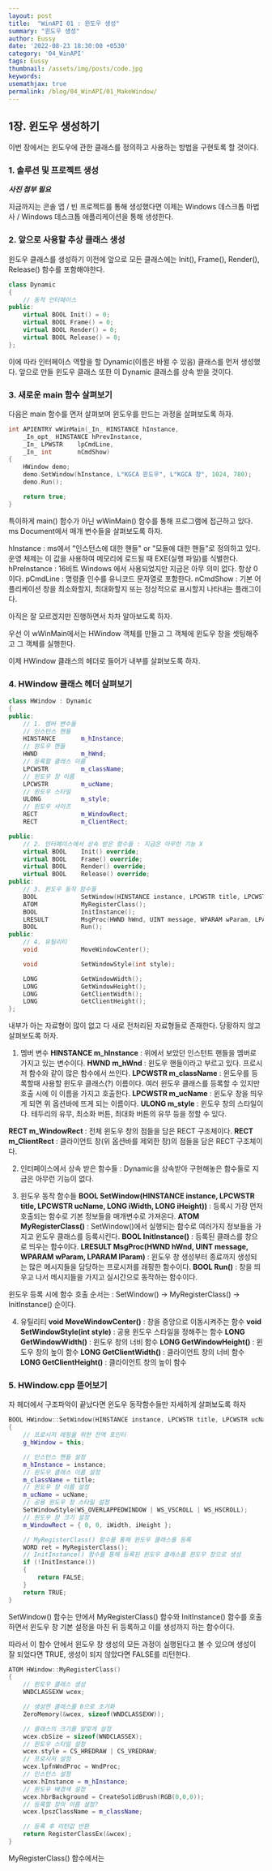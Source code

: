 ```yaml
---
layout: post
title:  "WinAPI 01 : 윈도우 생성"
summary: "윈도우 생성"
author: Eussy
date: '2022-08-23 18:30:00 +0530'
category: '04_WinAPI'
tags: Eussy
thumbnail: /assets/img/posts/code.jpg
keywords: 
usemathjax: true
permalink: /blog/04_WinAPI/01_MakeWindow/
---
```


## 1장. 윈도우 생성하기

이번 장에서는 윈도우에 관한 클래스를 정의하고 사용하는 방법을 구현토록 할 것이다.

### 1. 솔루션 및 프로젝트 생성

***사진 첨부 필요***

지금까지는 콘솔 앱 / 빈 프로젝트를 통해 생성했다면 이제는 Windows 데스크톱 마법사 / Windows 데스크톱 애플리케이션을 통해 생성한다.

### 2. 앞으로 사용할 추상 클래스 생성

윈도우 클래스를 생성하기 이전에 앞으로 모든 클래스에는 Init(), Frame(), Render(), Release() 함수를 포함해야한다.

```c++
class Dynamic
{
	// 동적 인터페이스
public:
	virtual BOOL Init() = 0;
	virtual BOOL Frame() = 0;
	virtual BOOL Render() = 0;
	virtual BOOL Release() = 0;
};
```

이에 따라 인터페이스 역할을 할 Dynamic(이름은 바뀔 수 있음) 클래스를 먼저 생성했다.
앞으로 만들 윈도우 클래스 또한 이 Dynamic 클래스를 상속 받을 것이다.

### 3. 새로운 main 함수 살펴보기

다음은 main 함수를 먼저 살펴보며 윈도우를 만드는 과정을 살펴보도록 하자.

```c++
int APIENTRY wWinMain(_In_ HINSTANCE hInstance,
    _In_opt_ HINSTANCE hPrevInstance,
    _In_ LPWSTR    lpCmdLine,
    _In_ int       nCmdShow)
{
    HWindow demo;
    demo.SetWindow(hInstance, L"KGCA 윈도우", L"KGCA 창", 1024, 780);
    demo.Run();

    return true;
}
```

특이하게 main() 함수가 아닌 wWinMain() 함수를 통해 프로그램에 접근하고 있다. ms Document에서 매개 변수들을 살펴보도록 하자.

hInstance : ms에서 "인스턴스에 대한 핸들" or "모듈에 대한 핸들"로 정의하고 있다. 운영 체제는 이 값을 사용하여 메모리에 로드될 때 EXE(실행 파일)를 식별한다.
hPreInstance : 16비트 Windows 에서 사용되었지만 지금은 아무 의미 없다. 항상 0이다.
pCmdLine : 명령줄 인수를 유니코드 문자열로 포함한다.
nCmdShow : 기본 어플리케이션 창을 최소화할지, 최대화할지 또는 정상적으로 표시할지 나타내는 플래그이다.

아직은 잘 모르겠지만 진행하면서 차차 알아보도록 하자.

우선 이 wWinMain에서는 HWindow 객체를 만들고 그 객체에 윈도우 창을 셋팅해주고 그 객체를 실행한다.

이제 HWindow 클래스의 헤더로 들어가 내부를 살펴보도록 하자.

### 4. HWindow 클래스 헤더 살펴보기

```c++
class HWindow : Dynamic
{
public:
	// 1. 멤버 변수들
	// 인스턴스 핸들
	HINSTANCE		m_hInstance;
	// 윈도우 핸들
	HWND			m_hWnd;
	// 등록할 클래스 이름
	LPCWSTR			m_className;
	// 윈도우 창 이름
	LPCWSTR			m_ucName;
	// 윈도우 스타일
	ULONG			m_style;
	// 윈도우 사이즈
	RECT			m_WindowRect;
	RECT			m_ClientRect;

public:
    // 2. 인터페이스에서 상속 받은 함수들 : 지금은 아무런 기능 X
	virtual BOOL	Init() override;
	virtual BOOL	Frame() override;
	virtual BOOL	Render() override;
	virtual BOOL	Release() override;
public:
	// 3. 윈도우 동작 함수들
	BOOL			SetWindow(HINSTANCE instance, LPCWSTR title, LPCWSTR ucName, LONG iWidth, LONG iHeight);
	ATOM			MyRegisterClass();
	BOOL			InitInstance();
	LRESULT			MsgProc(HWND hWnd, UINT message, WPARAM wParam, LPARAM lParam);
	BOOL			Run();
public:
	// 4. 유틸리티
	void			MoveWindowCenter();

	void			SetWindowStyle(int style);

	LONG			GetWindowWidth();
	LONG			GetWindowHeight();
	LONG			GetClientWidth();
	LONG			GetClientHeight();
};
```
내부가 아는 자료형이 많이 없고 다 새로 전처리된 자료형들로 존재한다. 당황하지 않고 살펴보도록 하자.

1. 멤버 변수
**HINSTANCE m_hInstance** : 위에서 보았던 인스턴트 핸들을 멤버로 가지고 있는 변수이다.
**HWND m_hWnd** : 윈도우 핸들이라고 부르고 있다. 프로시저 함수와 같이 많은 함수에서 쓰인다.
**LPCWSTR m_className** : 윈도우를 등록할때 사용할 윈도우 클래스(?) 이름이다. 여러 윈도우 클래스를 등록할 수 있지만 호출 시에 이 이름을 가지고 호출한다.
**LPCWSTR m_ucName** : 윈도우 창을 띄우게 되면 위 옵션바에 뜨게 되는 이름이다.
**ULONG m_style** : 윈도우 창의 스타일이다. 테두리의 유무, 최소화 버튼, 최대화 버튼의 유무 등을 정할 수 있다.

**RECT m_WindowRect** : 전체 윈도우 창의 점들을 담은 RECT 구조체이다.
**RECT m_ClientRect** : 클라이언트 창(위 옵션바를 제외한 창)의 점들을 담은 RECT 구조체이다.

2. 인터페이스에서 상속 받은 함수들 : Dynamic을 상속받아 구현해놓은 함수들로 지금은 아무런 기능이 없다.

3. 윈도우 동작 함수들
**BOOL			SetWindow(HINSTANCE instance, LPCWSTR title, LPCWSTR ucName, LONG iWidth, LONG iHeight))** : 등록시 가장 먼저 호출되는 함수로 기본 정보들을 매개변수로 가져온다.
**ATOM			MyRegisterClass()** : SetWindow()에서 실행되는 함수로 여러가지 정보들을 가지고 윈도우 클래스를 등록시킨다.
**BOOL			InitInstance()** : 등록된 클래스를 창으로 띄우는 함수이다.
**LRESULT		MsgProc(HWND hWnd, UINT message, WPARAM wParam, LPARAM lParam)** : 윈도우 창 생성부터 종료까지 생성되는 많은 메시지들을 담당하는 프로시저를 래핑한 함수이다.
**BOOL			Run()** : 창을 띄우고 나서 메시지들을 가지고 실시간으로 동작하는 함수이다.

윈도우 등록 시에 함수 호출 순서는 : SetWindow() -> MyRegisterClass() -> InitInstance() 순이다.

4. 유틸리티
**void MoveWindowCenter()** : 창을 중앙으로 이동시켜주는 함수
**void SetWindowStyle(int style)** : 공용 윈도우 스타일을 정해주는 함수
**LONG GetWindowWidth()** : 윈도우 창의 너비 함수
**LONG GetWindowHeight()** : 윈도우 창의 높이 함수
**LONG GetClientWidth()** : 클라이언트 창의 너비 함수
**LONG GetClientHeight()** : 클라이언트 창의 높이 함수

### 5. HWindow.cpp 뜯어보기

자 헤더에서 구조파악이 끝났다면 윈도우 동작함수들만 자세하게 살펴보도록 하자

```c++
BOOL HWindow::SetWindow(HINSTANCE instance, LPCWSTR title, LPCWSTR ucName, LONG iWidth, LONG iHeight)
{
	// 프로시저 래핑을 위한 전역 포인터
    g_hWindow = this;

	// 인스턴스 핸들 설정
    m_hInstance = instance;
	// 윈도우 클래스 이름 설정
    m_className = title;
	// 윈도우 창 이름 설정
    m_ucName = ucName;
	// 공용 윈도우 창 스타일 설정
    SetWindowStyle(WS_OVERLAPPEDWINDOW | WS_VSCROLL | WS_HSCROLL);
	// 윈도우 창 크기 설정
    m_WindowRect = { 0, 0, iWidth, iHeight };

	// MyRegisterClass() 함수를 통해 윈도우 클래스를 등록
    WORD ret = MyRegisterClass();
	// InitInstance() 함수를 통해 등록된 윈도우 클래스를 윈도우 창으로 생성
    if (!InitInstance())
    {
        return FALSE;
    }
    return TRUE;
}
```
SetWindow() 함수는 안에서 MyRegisterClass() 함수와 InitInstance() 함수를 호출하면서 윈도우 창 기본 설정을 마친 뒤 등록하고 이를 생성까지 하는 함수이다.

따라서 이 함수 안에서 윈도우 창 생성의 모든 과정이 실행된다고 볼 수 있으며 생성이 잘 되었다면 TRUE, 생성이 되지 않았다면 FALSE를 리턴한다.

```c++
ATOM HWindow::MyRegisterClass()
{
	// 윈도우 클래스 생성
    WNDCLASSEXW wcex;

	// 생성한 클래스를 0으로 초기화
    ZeroMemory(&wcex, sizeof(WNDCLASSEXW));

	// 클래스의 크기를 알맞게 설정
    wcex.cbSize = sizeof(WNDCLASSEX);
    // 윈도우 스타일 설정
    wcex.style = CS_HREDRAW | CS_VREDRAW;
    // 프로시저 설정
    wcex.lpfnWndProc = WndProc;
    // 인스턴스 설정
    wcex.hInstance = m_hInstance;
    // 윈도우 배경색 설정
    wcex.hbrBackground = CreateSolidBrush(RGB(0,0,0));
    // 등록할 창의 이름 설정?
    wcex.lpszClassName = m_className;

	// 등록 후 리턴값 반환
    return RegisterClassEx(&wcex);
}
```

MyRegisterClass() 함수에서는 